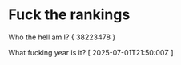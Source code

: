 # Fuck the rankings

Who the hell am I?
{ 38223478 }

What fucking year is it?
[ 2025-07-01T21:50:00Z ]

